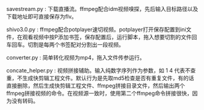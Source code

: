 savestream.py : 下载直播流。ffmpeg配合idm视频嗅探，先后输入目标路径以及下载地址即可直接保存为flv。  

shivo3.0.py : ffmpeg配合potplayer速切视频。potplayer打开保存配置到ini文件，在观看视频中按P添加书签，保存配置后，运行脚本，拖入想要切割的文件回车回车。切割是每两个书签配对分割出一段视频。  

converter.py : 简单转化视频为mp4，拖入文件传参运行。  

concate_helper.py : 视频拼接辅助。输入纯数字序列作为参数，如 1 4 代表不查重，不生成快剪辑工程文件。默认行为是先取md5检查是否有重复文件，有的话直接删除，然后生成快剪辑工程文件、ffmpeg拼接目录文件，然后输出两个ffmpeg拼接视频的命令。在视频源一致时，使用第二个ffmpeg命令拼接很快，因为没有转码。  
